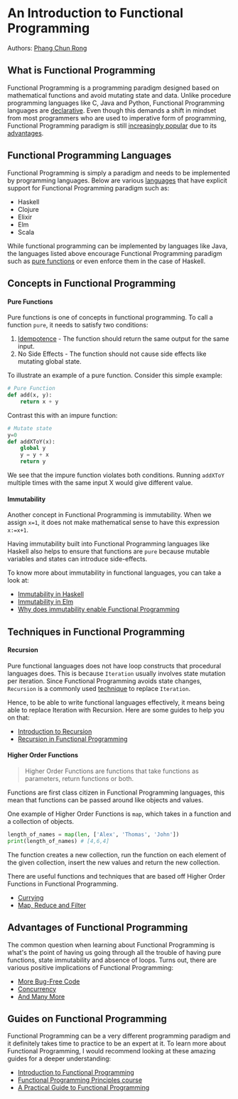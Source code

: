 # An Introduction to Functional Programming

Authors: [Phang Chun Rong](https://github.com/crphang)

## What is Functional Programming

Functional Programming is a programming paradigm designed based on mathematical functions and avoid mutating state and data. Unlike procedure programming languages like C, Java and Python, Functional Programming languages are [declarative](https://en.wikipedia.org/wiki/Declarative_programming). Even though this demands a shift in mindset from most programmers who are used to imperative form of programming, Functional Programming paradigm is still [increasingly popular](https://blog.appdynamics.com/engineering/the-most-popular-programming-languages-for-2017/) due to its [advantages](#advantages-of-functional-programming).

## Functional Programming Languages

Functional Programming is simply a paradigm and needs to be implemented by programming languages. Below are various [languages](https://en.wikipedia.org/wiki/List_of_programming_languages_by_type#Functional_languages) that have explicit support for Functional Programming paradigm such as:

- Haskell
- Clojure
- Elixir
- Elm
- Scala

While functional programming can be implemented by languages like Java, the languages listed above encourage Functional Programming paradigm such as [pure functions](#pure-functions) or even enforce them in the case of Haskell.

## Concepts in Functional Programming

#### Pure Functions

Pure functions is one of concepts in functional programming. To call a function `pure`, it needs to satisfy two conditions:

1. [Idempotence](https://en.wikipedia.org/wiki/Idempotence) - The function should return the same output for the same input.
1. No Side Effects - The function should not cause side effects like mutating global state.

To illustrate an example of a pure function. Consider this simple example:

```python
# Pure Function
def add(x, y):
    return x + y
```

Contrast this with an impure function:

```python
# Mutate state
y=0
def addXToY(x):
    global y
    y = y + x
    return y
```
We see that the impure function violates both conditions. Running `addXToY` multiple times with the same input X would give different value.

#### Immutability

Another concept in Functional Programming is immutability. When we assign `x=1`, it does not make mathematical sense to have this expression `x:=x+1`.

Having immutability built into Functional Programming languages like Haskell also helps to ensure that functions are `pure` because mutable variables and states can introduce side-effects.

To know more about immutability in functional languages, you can take a look at:

- [Immutability in Haskell](https://mmhaskell.com/blog/2017/1/9/immutability-is-awesome)
- [Immutability in Elm](http://elmprogramming.com/immutability.html)
- [Why does immutability enable Functional Programming](https://stackoverflow.com/questions/12207757/why-do-immutable-objects-enable-functional-programming)

## Techniques in Functional Programming

#### Recursion

Pure functional languages does not have loop constructs that procedural languages does. This is because `Iteration` usually involves state mutation per iteration. Since Functional Programming avoids state changes, `Recursion` is a commonly used [technique](https://www.quora.com/Why-dont-pure-functional-programming-languages-provide-a-loop-construct) to replace `Iteration`.

Hence, to be able to write functional languages effectively, it means being able to replace Iteration with Recursion. Here are some guides to help you on that:

- [Introduction to Recursion](https://www.topcoder.com/community/data-science/data-science-tutorials/an-introduction-to-recursion-part-1/)
- [Recursion in Functional Programming](https://dzone.com/articles/functional-programming-recursion)

#### Higher Order Functions

> Higher Order Functions are functions that take functions as parameters, return functions or both.

Functions are first class citizen in Functional Programming languages, this mean that functions can be passed around like objects and values. 

One example of Higher Order Functions is `map`, which takes in a function and a collection of objects.

```python
length_of_names = map(len, ['Alex', 'Thomas', 'John'])
print(length_of_names) # [4,6,4]
```

The function creates a new collection, run the function on each element of the given collection, insert the new values and return the new collection.

There are useful functions and techniques that are based off Higher Order Functions in Functional Programming.

- [Currying](https://hackernoon.com/javascript-and-functional-programming-currying-pt-4-96e3230782ab)
- [Map, Reduce and Filter](https://medium.freecodecamp.org/higher-order-functions-in-javascript-d9101f9cf528) 

## Advantages of Functional Programming

The common question when learning about Functional Programming is what's the point of having us going through all the trouble of having pure functions, state immutability and absence of loops. Turns out, there are various positive implications of Functional Programming:

- [More Bug-Free Code](https://www.quora.com/Are-software-written-using-Functional-Programming-less-buggy-more-robust-and-stable)
- [Concurrency](https://softwareengineering.stackexchange.com/questions/293851/what-is-it-about-functional-programming-that-makes-it-inherently-adapted-to-para)
- [And Many More](https://alvinalexander.com/scala/fp-book/benefits-of-functional-programming)

## Guides on Functional Programming

Functional Programming can be a very different programming paradigm and it definitely takes time to practice to be an expert at it. To learn more about Functional Programming, I would recommend looking at these amazing guides for a deeper understanding:

- [Introduction to Functional Programming](https://medium.com/@cscalfani/so-you-want-to-be-a-functional-programmer-part-1-1f15e387e536)
- [Functional Programming Principles course](https://www.coursera.org/learn/progfun1)
- [A Practical Guide to Functional Programming](https://maryrosecook.com/blog/post/a-practical-introduction-to-functional-programming)